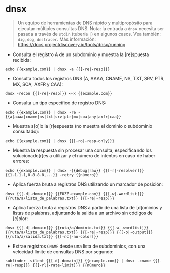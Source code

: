 # dnsx

> Un equipo de herramientas de DNS rápido y multipropósito para ejecutar múltiples consultas DNS.
> Nota: la entrada a `dnsx` necesita ser pasada a través de `stdin` (tubería `|`) en algunos casos.
> Vea también: `dig`, `dog`, `dnstracer`.
> Más información: <https://docs.projectdiscovery.io/tools/dnsx/running>.

- Consulta el registro A de un subdominio y muestra la [re]spuesta recibida:

`echo {{example.com}} | dnsx -a {{[-re|-resp]}}`

- Consulta todos los registros DNS (A, AAAA, CNAME, NS, TXT, SRV, PTR, MX, SOA, AXFR y CAA):

`dnsx -recon {{[-re|-resp]}} <<< {{example.com}}`

- Consulta un tipo específico de registro DNS:

`echo {{example.com}} | dnsx -re -{{a|aaaa|cname|ns|txt|srv|ptr|mx|soa|any|axfr|caa}}`

- Muestra s[o]lo la [r]espuesta (no muestra el dominio o subdominio consultado):

`echo {{example.com}} | dnsx {{[-ro|-resp-only]}}`

- Muestra la respuesta sin procesar una consulta, especificando los solucionado[r]es a utilizar y el número de intentos en caso de haber errores:

`echo {{example.com}} | dnsx -{{debug|raw}} {{[-r|-resolver]}} {{1.1.1.1,8.8.8.8,...}} -retry {{número}}`

- Aplica fuerza bruta a registros DNS utilizando un marcador de posición:

`dnsx {{[-d|-domain]}} {{FUZZ.example.com}} {{[-w|-wordlist]}} {{ruta/a/lista_de_palabras.txt}} {{[-re|-resp]}}`

- Aplica fuerza bruta a registros DNS a partir de una lista de [d]ominios y listas de palabras, adjuntando la salida a un archivo sin códigos de [c]olor:

`dnsx {{[-d|-domain]}} {{ruta/a/dominio.txt}} {{[-w|-wordlist]}} {{ruta/a/lista_de_palabras.txt}} {{[-re|-resp]}} {{[-o|-output]}} {{ruta/a/salida.txt}} {{[-nc|-no-color]}}`

- Extrae registros `CNAME` desde una lista de subdominios, con una velocidad límite de consultas DNS por segundo:

`subfinder -silent {{[-d|-domain]}} {{example.com}} | dnsx -cname {{[-re|-resp]}} {{[-rl|-rate-limit]}} {{número}}`
